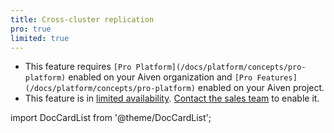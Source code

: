 ```yaml
---
title: Cross-cluster replication
pro: true
limited: true
---
```


- This feature requires `[Pro Platform](/docs/platform/concepts/pro-platform)` enabled
   on your Aiven organization and `[Pro Features](/docs/platform/concepts/pro-platform)`
   enabled on your Aiven project.
- This feature is in [limited availability](/docs/platform/concepts/beta_services).
[Contact the sales team](mailto:sales@aiven.io) to enable it.

import DocCardList from '@theme/DocCardList';

<DocCardList />
